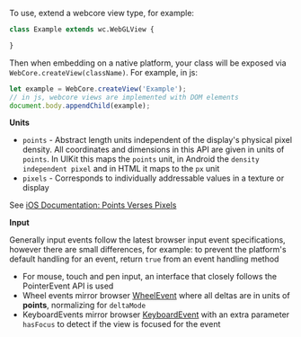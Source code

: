 To use, extend a webcore view type, for example:
```haxe
class Example extends wc.WebGLView {

}
```

Then when embedding on a native platform, your class will be exposed via `WebCore.createView(className)`. For example, in js:

```js
let example = WebCore.createView('Example');
// in js, webcore views are implemented with DOM elements
document.body.appendChild(example);
```

**Units**

- `points` - Abstract length units independent of the display's physical pixel density. All coordinates and dimensions in this API are given in units of `points`. In UIKit this maps the `points` unit, in Android the `density independent pixel` and in HTML it maps to the `px` unit
- `pixels` - Corresponds to individually addressable values in a texture or display

See [iOS Documentation: Points Verses Pixels](https://developer.apple.com/library/archive/documentation/2DDrawing/Conceptual/DrawingPrintingiOS/GraphicsDrawingOverview/GraphicsDrawingOverview.html#//apple_ref/doc/uid/TP40010156-CH14-SW7)

**Input**

Generally input events follow the latest browser input event specifications, however there are small differences, for example: to prevent the platform's default handling for an event, return `true` from an event handling method
- For mouse, touch and pen input, an interface that closely follows the PointerEvent API is used
- Wheel events mirror browser [WheelEvent](https://developer.mozilla.org/en-US/docs/Web/API/WheelEvent) where all deltas are in units of **points**, normalizing for `deltaMode`
- KeyboardEvents mirror browser [KeyboardEvent](https://w3c.github.io/uievents/#idl-keyboardevent) with an extra parameter `hasFocus` to detect if the view is focused for the event
